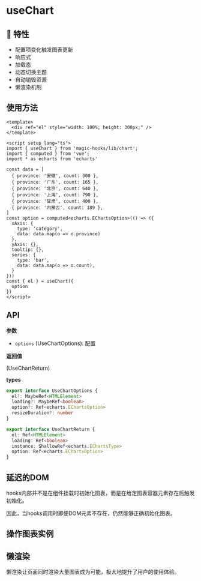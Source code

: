 # useChart

<Example title="useChart">
  <useChart />
</Example>

## 🚀 特性

- 配置项变化触发图表更新
- 响应式
- 加载态
- 动态切换主题
- 自动销毁资源
- 懒渲染机制

## 使用方法

<Example>
  <useChart-2 />
</Example>

```vue
<template>
  <div ref="el" style="width: 100%; height: 300px;" />
</template>

<script setup lang="ts">
import { useChart } from 'magic-hooks/lib/chart';
import { computed } from 'vue';
import * as echarts from 'echarts'

const data = [
  { province: '安徽', count: 300 },
  { province: '广东', count: 165 },
  { province: '北京', count: 640 },
  { province: '上海', count: 790 },
  { province: '甘肃', count: 400 },
  { province: '内蒙古', count: 189 },
]
const option = computed<echarts.EChartsOption>(() => ({
  xAxis: {
    type: 'category',
    data: data.map(o => o.province)
  },
  yAxis: {},
  tooltip: {},
  series: {
    type: 'bar',
    data: data.map(o => o.count),
  }
}))
const { el } = useChart({
  option
})
</script>
```

## API

**参数**

- `options` (UseChartOptions): 配置

**返回值**

(UseChartReturn)

**types**

```ts
export interface UseChartOptions {
  el?: MaybeRef<HTMLElement>
  loading?: MaybeRef<boolean>
  option?: Ref<echarts.EChartsOption>
  resizeDuration?: number
}

export interface UseChartReturn {
  el: Ref<HTMLElement>
  loading: Ref<boolean>
  instance: ShallowRef<echarts.EChartsType>
  option: Ref<echarts.EChartsOption>
}

```


## 延迟的DOM

<Example>
  <useChart-3 />
</Example>

hooks内部并不是在组件挂载时初始化图表，而是在给定图表容器元素存在后触发初始化。

因此，当hooks调用时即便DOM元素不存在，仍然能够正确初始化图表。

## 操作图表实例

<Example>
  <useChart-4 />
</Example>

## 懒渲染

懒渲染让页面同时渲染大量图表成为可能，极大地提升了用户的使用体验。

<Example>
  <useChart-5 />
</Example>
